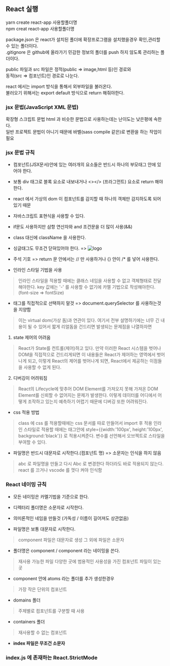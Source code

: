 ## React 실행
yarn create react-app 사용할폴더명  
npm creat react-app 사용할폴더명  

package.json 은 react가 설치된 폴더에 확장프로그램을 설치했을경우 확인,관리할 수 있는 폴더이다.  
.gitignore 은 github에 올라가기 민감한 정보의 폴더를 push 하지 않도록 관리하는 폴더이다.  

public 파일과 src 파일은 정적(public => image,html 등)인 경로와  
동적(src => 컴포넌트)인 경로로 나눈다.

react 에서는 import 방식을 통해서 외부파일을 불러온다.  
불러오기 위해서는 export default 방식으로 return 해줘야한다.  

### jsx 문법(JavaScript XML 문법)  
확장형 스크립트 문법 html 과 비슷한 문법으로 사용하는데는 난이도는 낮은평에 속한다.  
일반 프로젝트 문법이 아니기 때문에 바벨(sass compile 같은)로 변환을 하는 작업이 필요  

### jsx 문법 규칙
- 컴포넌트(JSX문서)안에 있는 여러개의 요소들은 반드시 하나의 부모태그 안에 있어야 한다. 
- 보통 div 태그로 블록 요소로 내보내거나 <></> (프라그먼트) 요소로 return 해야한다.
- react 에서 가상의 dom 이 컴포넌트를 감지할 때 하나의 객체만 감지하도록 되어 있기 때문

- 자바스크립트 표현식을 사용할 수 있다.
- if문도 사용하지만 삼항 연산자와 and 조건문을 더 많이 사용(&&)
- class 대신에 className 을 사용한다.
- 싱글태그도 무조건 닫혀있어야 한다. => <img src={logo} className="App-logo" alt="logo" />
- 주석 기호 => return 문 안에서는 // 만 사용하거나 {} 안이 /* 를 넣어 사용한다.
- 인라인 스타일 기법을 사용
> 인라인 스타일을 적용할 때에는 클래스 네임을 사용할 수 없고 객체형태로 전달해야한다.
> key 값에는 '-' 를 사용할 수 없기에 카멜 기법으로 작성해야한다. (font-size => fontSize)

- 태그를 직접적으로 선택하지 말것 => document.querySelector 를 사용하는것을 지양함
> 이는 virtual dom(가상 돔)과 연관이 있다.
> 여기서 전부 설명하기에는 너무 긴 내용이 될 수 있어서 짧게 리얼돔을 건드리면 발생되는 문제점을 나열하자면
1. state 제어의 어려움
> React가 State를 컨트롤(제어)하고 있다. 만약 이러한 React 시스템을 벗어나 DOM을 직접적으로 건드리게되면 
> 이 내용들은 React가 제어하는 영역에서 벗어나게 되고, 이렇게 React의 제어를 벗어나게 되면, React에서 제공하는 이점들을 사용할 수 없게 된다.
2. 디버깅이 어려워짐
> React의 Lifecycle에 맞추어 DOM Element를 가져오지 못해 가져온 DOM Element를 신뢰할 수 없어지는 문제가 발생한다. 
> 이렇게 데이터를 어디에서 어떻게 조작하고 있는지 예측하기 어렵기 때문에 디버깅 또한 어려워진다.

- css 적용 방법
> class 에 css 를 적용할때에는 css 문서를 따로 만들어서 import 후 적용
> 인라인 스타일로 적용할 때에는 태그안에 style={{width:'100px', height:'100px', background:'black'}} 로 적용시켜준다.
> 변수를 선언해서 오브젝트로 스타일을 부여할 수 있다.

- 파일명은 반드시 대문자로 시작한다.(컴포넌트 명) => 소문자는 인식을 하지 않음
> abc 로 파일명을 만들고 다시 Abc 로 변경한다 하더라도 바로 적용되지 않는다. react 를 끄거나 vscode 를 껏다 켜야 인식함

### React 네이밍 규칙
- 모든 네이밍은 카멜기법을 기준으로 한다.
- 디렉터리 폴더명은 소문자로 시작한다.
- 의미론적인 네임을 만들것 (가독성 / 이름이 길어져도 상관없음)

- 파일명은 보통 대문자로 시작한다.
> component 파일은 대문자로 생성
> 그 외에 파일은 소문자

- 폴더명은 component / component 라는 네이밍을 쓴다.
> 재사용 가능한 파일
> 다양한 곳에 범용적인 사용성을 가진 컴포넌트 파일이 있는곳

- component 안에 atoms 라는 폴더를 추가 생성한경우
> 가장 작은 단위의 컴포넌트

- domains 폴더
> 주제별로 컴포넌트를 구분할 때 사용

- containers 폴더
> 재사용할 수 없는 컴포넌트 

- **index 파일은 무조건 소문자**

### index.js 에 존재하는 React.StrictMode


